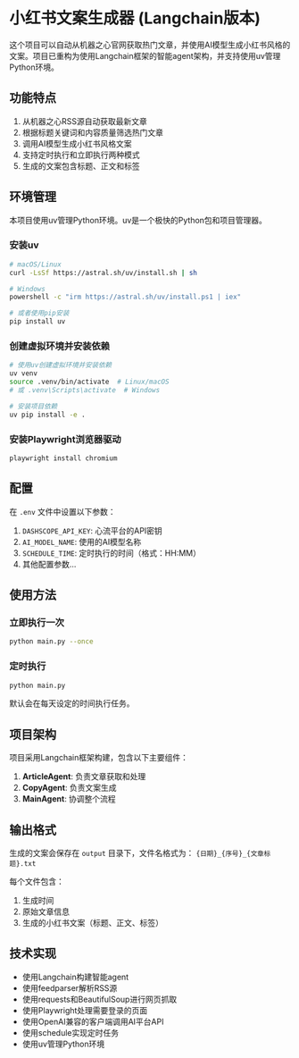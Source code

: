 # 小红书文案生成器 (Langchain版本)

这个项目可以自动从机器之心官网获取热门文章，并使用AI模型生成小红书风格的文案。项目已重构为使用Langchain框架的智能agent架构，并支持使用uv管理Python环境。

## 功能特点

1. 从机器之心RSS源自动获取最新文章
2. 根据标题关键词和内容质量筛选热门文章
3. 调用AI模型生成小红书风格文案
4. 支持定时执行和立即执行两种模式
5. 生成的文案包含标题、正文和标签

## 环境管理

本项目使用uv管理Python环境。uv是一个极快的Python包和项目管理器。

### 安装uv

```bash
# macOS/Linux
curl -LsSf https://astral.sh/uv/install.sh | sh

# Windows
powershell -c "irm https://astral.sh/uv/install.ps1 | iex"

# 或者使用pip安装
pip install uv
```

### 创建虚拟环境并安装依赖

```bash
# 使用uv创建虚拟环境并安装依赖
uv venv
source .venv/bin/activate  # Linux/macOS
# 或 .venv\Scripts\activate  # Windows

# 安装项目依赖
uv pip install -e .
```

### 安装Playwright浏览器驱动

```bash
playwright install chromium
```

## 配置

在 `.env` 文件中设置以下参数：

1. `DASHSCOPE_API_KEY`: 心流平台的API密钥
2. `AI_MODEL_NAME`: 使用的AI模型名称
3. `SCHEDULE_TIME`: 定时执行的时间（格式：HH:MM）
4. 其他配置参数...

## 使用方法

### 立即执行一次

```bash
python main.py --once
```

### 定时执行

```bash
python main.py
```

默认会在每天设定的时间执行任务。

## 项目架构

项目采用Langchain框架构建，包含以下主要组件：

1. **ArticleAgent**: 负责文章获取和处理
2. **CopyAgent**: 负责文案生成
3. **MainAgent**: 协调整个流程

## 输出格式

生成的文案会保存在 `output` 目录下，文件名格式为：
`{日期}_{序号}_{文章标题}.txt`

每个文件包含：
1. 生成时间
2. 原始文章信息
3. 生成的小红书文案（标题、正文、标签）

## 技术实现

- 使用Langchain构建智能agent
- 使用feedparser解析RSS源
- 使用requests和BeautifulSoup进行网页抓取
- 使用Playwright处理需要登录的页面
- 使用OpenAI兼容的客户端调用AI平台API
- 使用schedule实现定时任务
- 使用uv管理Python环境